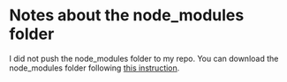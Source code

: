 # Notes about the node_modules folder 

I did not push the node_modules folder to my repo. You can download the node_modules folder following  [this instruction](https://docs.npmjs.com/downloading-and-installing-packages-locally).
